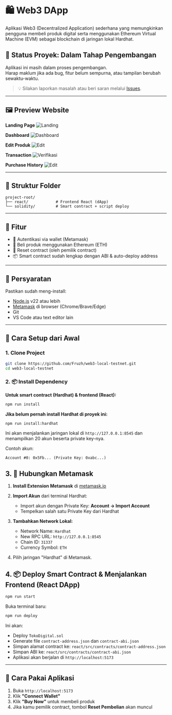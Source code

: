 # 🛍️ Web3 DApp

Aplikasi Web3 (Decentralized Application) sederhana yang memungkinkan pengguna membeli produk digital serta menggunakan Ethereum Virtual Machine (EVM) sebagai blockchain di jaringan lokal Hardhat.

## 🚧 Status Proyek: Dalam Tahap Pengembangan

Aplikasi ini masih dalam proses pengembangan.  
Harap maklum jika ada bug, fitur belum sempurna, atau tampilan berubah sewaktu-waktu.

> 💡 Silakan laporkan masalah atau beri saran melalui [Issues](https://github.com/Fruzh/web3-local-testnet/issues).

---

## 🖼️ Preview Website

**Landing Page**
![Landing](https://raw.githubusercontent.com/Fruzh/web3-local-testnet/refs/heads/master/react/src/assets/landing.png) 

**Dashboard**
![Dashboard](https://raw.githubusercontent.com/Fruzh/web3-local-testnet/refs/heads/master/react/src/assets/purchased.png)

**Edit Produk**
![Edit](https://raw.githubusercontent.com/Fruzh/web3-local-testnet/refs/heads/master/react/src/assets/edit.png)

**Transaction**
![Verifikasi](https://raw.githubusercontent.com/Fruzh/web3-local-testnet/refs/heads/master/react/src/assets/verification.png)

**Purchase History**
![Edit](https://raw.githubusercontent.com/Fruzh/web3-local-testnet/refs/heads/master/react/src/assets/purchase_history.png)

---

## 📁 Struktur Folder

```
project-root/
├── react/            # Frontend React (dApp)
└── solidity/         # Smart contract + script deploy
```

---

## 🚀 Fitur

- 🔐 Autentikasi via wallet (Metamask)
- 💸 Beli produk menggunakan Ethereum (ETH)
- 🔄 Reset contract (oleh pemilik contract)
- 📦 Smart contract sudah lengkap dengan ABI & auto-deploy address

---

## 🧰 Persyaratan

Pastikan sudah meng-install:

- [Node.js](https://nodejs.org/) v22 atau lebih
- [Metamask](https://chromewebstore.google.com/detail/metamask/nkbihfbeogaeaoehlefnkodbefgpgknn) di browser (Chrome/Brave/Edge)
- Git
- VS Code atau text editor lain

---

## 🔧 Cara Setup dari Awal

### 1. Clone Project

```bash
git clone https://github.com/Fruzh/web3-local-testnet.git
cd web3-local-testnet
```

### 2. 📦 Install Dependency
**Untuk smart contract (Hardhat) & frontend (React):**
```bash
npm run install
```

**Jika belum pernah install Hardhat di proyek ini:**
```bash
npm run install:hardhat
```

Ini akan menjalankan jaringan lokal di `http://127.0.0.1:8545` dan menampilkan 20 akun beserta private key-nya.

Contoh akun:

```
Account #0: 0x5Fb... (Private Key: 0xabc...)
```

## 3. 🦊 Hubungkan Metamask

1. **Install Extension Metamask** di [metamask.io](https://chromewebstore.google.com/detail/metamask/nkbihfbeogaeaoehlefnkodbefgpgknn)
2. **Import Akun** dari terminal Hardhat:
   - Import akun dengan Private Key:
   **Account → Import Account**
   - Tempelkan salah satu Private Key dari Hardhat

3. **Tambahkan Network Lokal:**

   - Network Name: `Hardhat`
   - New RPC URL: `http://127.0.0.1:8545`
   - Chain ID: `31337`
   - Currency Symbol: `ETH`

4. Pilih jaringan "Hardhat" di Metamask.

## 4. 📦 Deploy Smart Contract & Menjalankan Frontend (React DApp)

```bash
npm run start
```

Buka terminal baru:

```bash
npm run deploy
```

Ini akan:

- Deploy `TokoDigital.sol`
- Generate file `contract-address.json` dan `contract-abi.json`
- Simpan alamat contract ke: `react/src/contracts/contract-address.json`
- Simpan ABI ke:  `react/src/contracts/contract-abi.json`
- Aplikasi akan berjalan di `http://localhost:5173`

---

## 🛒 Cara Pakai Aplikasi

1. Buka `http://localhost:5173`
2. Klik **"Connect Wallet"**
3. Klik **"Buy Now"** untuk membeli produk
4. Jika kamu pemilik contract, tombol **Reset Pembelian** akan muncul
